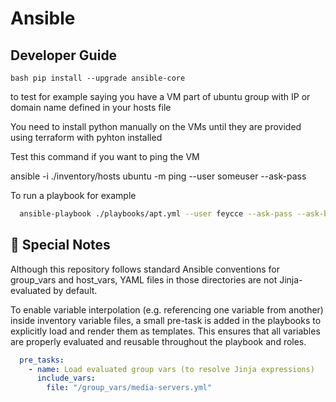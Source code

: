# Ansible

## Developer Guide

```bash pip install --upgrade ansible-core```

to test for example saying you have a VM part of ubuntu group with IP or domain name defined in your hosts file

You need to install python manually on the VMs until they are provided using terraform with pyhton installed

Test this command if you want to ping the VM

ansible -i ./inventory/hosts ubuntu -m ping --user someuser --ask-pass

To run a playbook for example

```bash 
  ansible-playbook ./playbooks/apt.yml --user feycce --ask-pass --ask-become-pass -i ./inventory/hosts 
```

## 🧩 Special Notes

Although this repository follows standard Ansible conventions for group_vars and host_vars,
YAML files in those directories are not Jinja-evaluated by default.

To enable variable interpolation (e.g. referencing one variable from another) inside inventory variable files,
a small pre-task is added in the playbooks to explicitly load and render them as templates.
This ensures that all variables are properly evaluated and reusable throughout the playbook and roles.

```yaml
  pre_tasks:
    - name: Load evaluated group vars (to resolve Jinja expressions)
      include_vars:
        file: "/group_vars/media-servers.yml"
```
